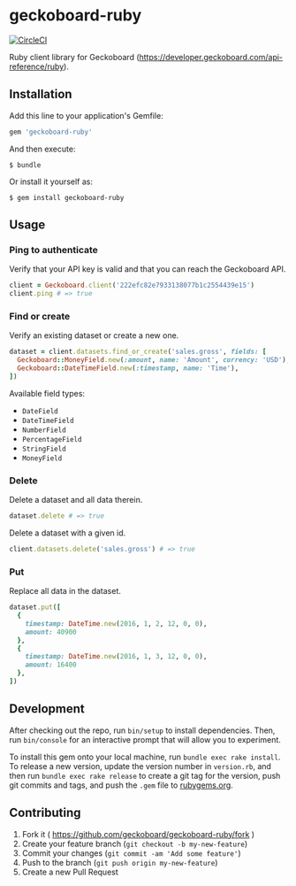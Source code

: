 # geckoboard-ruby
[![CircleCI](https://circleci.com/gh/geckoboard/geckoboard-ruby.svg?style=svg)](https://circleci.com/gh/geckoboard/geckoboard-ruby)

Ruby client library for Geckoboard (https://developer.geckoboard.com/api-reference/ruby).

## Installation

Add this line to your application's Gemfile:

```ruby
gem 'geckoboard-ruby'
```

And then execute:

    $ bundle

Or install it yourself as:

    $ gem install geckoboard-ruby

## Usage

### Ping to authenticate

Verify that your API key is valid and that you can reach the Geckoboard API.

```ruby
client = Geckoboard.client('222efc82e7933138077b1c2554439e15')
client.ping # => true
```

### Find or create

Verify an existing dataset or create a new one.

```ruby
dataset = client.datasets.find_or_create('sales.gross', fields: [
  Geckoboard::MoneyField.new(:amount, name: 'Amount', currency: 'USD'),
  Geckoboard::DateTimeField.new(:timestamp, name: 'Time'),
])
```

Available field types:

- `DateField`
- `DateTimeField`
- `NumberField`
- `PercentageField`
- `StringField`
- `MoneyField`

### Delete

Delete a dataset and all data therein.

```ruby
dataset.delete # => true
```

Delete a dataset with a given id.

```ruby
client.datasets.delete('sales.gross') # => true
```

### Put

Replace all data in the dataset.

```ruby
dataset.put([
  {
    timestamp: DateTime.new(2016, 1, 2, 12, 0, 0),
    amount: 40900
  },
  {
    timestamp: DateTime.new(2016, 1, 3, 12, 0, 0),
    amount: 16400
  },
])
```

## Development

After checking out the repo, run `bin/setup` to install dependencies. Then, run `bin/console` for an interactive prompt that will allow you to experiment.

To install this gem onto your local machine, run `bundle exec rake install`. To release a new version, update the version number in `version.rb`, and then run `bundle exec rake release` to create a git tag for the version, push git commits and tags, and push the `.gem` file to [rubygems.org](https://rubygems.org).

## Contributing

1. Fork it ( https://github.com/geckoboard/geckoboard-ruby/fork )
2. Create your feature branch (`git checkout -b my-new-feature`)
3. Commit your changes (`git commit -am 'Add some feature'`)
4. Push to the branch (`git push origin my-new-feature`)
5. Create a new Pull Request
